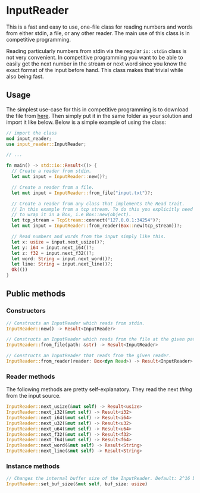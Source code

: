 # InputReader
This is a fast and easy to use, one-file class for reading numbers and words from either stdin, a file, or any other reader. The main use of this class is in competitive programming.

Reading particularly numbers from stdin via the regular `io::stdin` class is not very convenient. In competitive programming you want to be able to easily get the next number in the stream or next word since you know the exact format of the input before hand. This class makes that trivial while also being fast.

## Usage
The simplest use-case for this in competitive programming is to download the file from [here](https://github.com/AxlLind/InputReader/blob/master/src/input_reader.rs). Then simply put it in the same folder as your solution and import it like below. Below is a simple example of using the class:

```Rust
// import the class
mod input_reader;
use input_reader::InputReader;

// ...

fn main() -> std::io::Result<()> {
  // Create a reader from stdin.
  let mut input = InputReader::new()?;

  // Create a reader from a file.
  let mut input = InputReader::from_file("input.txt")?;

  // Create a reader from any class that implements the Read trait.
  // In this example from a tcp stream. To do this you explicitly need
  // to wrap it in a Box, i.e Box::new(object).
  let tcp_stream = TcpStream::connect("127.0.0.1:34254")?;
  let mut input = InputReader::from_reader(Box::new(tcp_stream))?;

  // Read numbers and words from the input simply like this.
  let x: usize = input.next_usize()?;
  let y: i64 = input.next_i64()?;
  let z: f32 = input.next_f32()?;
  let word: String = input.next_word()?;
  let line: String = input.next_line()?;
  Ok(())
}
```

## Public methods
### Constructors
```Rust
// Constructs an InputReader which reads from stdin.
InputReader::new() -> Result<InputReader>
```

```Rust
// Constructs an InputReader which reads from the file at the given path.
InputReader::from_file(path: &str) -> Result<InputReader>
```

```Rust
// Constructs an InputReader that reads from the given reader.
InputReader::from_reader(reader: Box<dyn Read>) -> Result<InputReader>
```

### Reader methods
The following methods are pretty self-explanatory. They read the next *thing* from the input source.

```Rust
InputReader::next_usize(&mut self) -> Result<usize>
InputReader::next_i32(&mut self) -> Result<i32>
InputReader::next_i64(&mut self) -> Result<i64>
InputReader::next_u32(&mut self) -> Result<u32>
InputReader::next_u64(&mut self) -> Result<u64>
InputReader::next_f32(&mut self) -> Result<f32>
InputReader::next_f64(&mut self) -> Result<f64>
InputReader::next_word(&mut self) -> Result<String>
InputReader::next_line(&mut self) -> Result<String>
```

### Instance methods
```Rust
// Changes the internal buffer size of the InputReader. Default: 2^16 bytes
InputReader::set_buf_size(&mut self, buf_size: usize)
```
